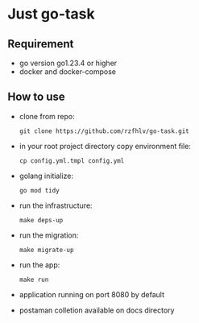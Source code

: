 # Just go-task

## Requirement

- go version go1.23.4 or higher
- docker and docker-compose

## How to use

- clone from repo: 

    ``` git clone https://github.com/rzfhlv/go-task.git ```

- in your root project directory copy environment file:

    ``` cp config.yml.tmpl config.yml ```

- golang initialize:

    ``` go mod tidy ```

- run the infrastructure:

    ``` make deps-up ```

- run the migration:

    ``` make migrate-up ```

- run the app:

    ``` make run ```

- application running on port 8080 by default

- postaman colletion available on docs directory